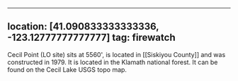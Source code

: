 
---
location: [41.090833333333336, -123.12777777777777]
tag: firewatch
---

Cecil Point (LO site) sits at 5560', is located in [[Siskiyou County]] and was constructed in 1979. It is located in the Klamath national forest. It can be found on the Cecil Lake USGS topo map.
